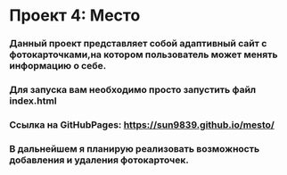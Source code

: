 # Проект 4: Место

### Данный проект представляет собой адаптивный сайт с фотокарточками,на котором пользователь может менять информацию о себе.

### Для запуска вам необходимо просто запустить файл index.html

### Ссылка на GitHubPages: https://sun9839.github.io/mesto/

### В дальнейшем я планирую реализовать возможность добавления и удаления фотокарточек.
